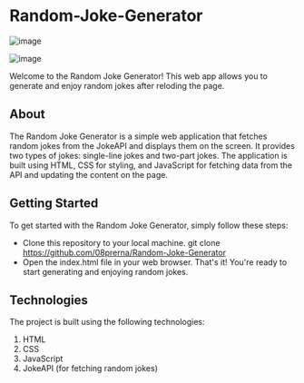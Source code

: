 # Random-Joke-Generator

![image](https://github.com/08prerna/Random-Joke-Generator/assets/132763290/0f5551a1-e505-4638-9409-893f936efa1d)


![image](https://github.com/08prerna/Random-Joke-Generator/assets/132763290/8ac1d681-6498-4a5e-ba9c-48be7a9369b5)


Welcome to the Random Joke Generator! This web app allows you to generate and enjoy random jokes after reloding the page.

## About

The Random Joke Generator is a simple web application that fetches random jokes from the JokeAPI and displays them on the screen. It provides two types of jokes: single-line jokes and two-part jokes.
The application is built using HTML, CSS for styling, and JavaScript for fetching data from the API and updating the content on the page.

## Getting Started

To get started with the Random Joke Generator, simply follow these steps:

* Clone this repository to your local machine.
  git clone https://github.com/08prerna/Random-Joke-Generator
* Open the index.html file in your web browser.
  That's it! You're ready to start generating and enjoying random jokes.


## Technologies

The project is built using the following technologies:

1. HTML
2. CSS
3. JavaScript
4. JokeAPI (for fetching random jokes)
